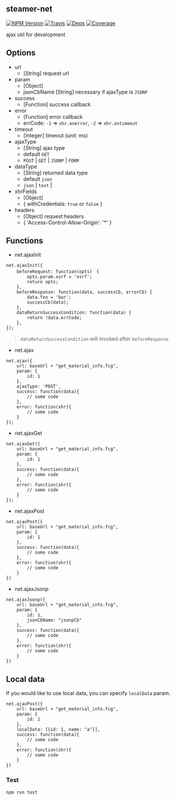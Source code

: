 ## steamer-net
[![NPM Version](https://img.shields.io/npm/v/steamer-net.svg?style=flat)](https://www.npmjs.com/package/steamer-net)
[![Travis](https://img.shields.io/travis/steamerjs/steamer-net.svg)](https://travis-ci.org/steamerjs/steamer-net)
[![Deps](https://david-dm.org/steamerjs/steamer-net.svg)](https://david-dm.org/steamerjs/steamer-net)
[![Coverage](https://img.shields.io/coveralls/steamerjs/steamer-net.svg)](https://coveralls.io/github/steamerjs/steamer-net)

ajax util for development

## Options
* url
	- [String] request url
* param
	- [Object]
	- jsonCbName [String] necessary if ajaxType is `JSONP`
* success
	- [Function] success callback
* error
	- [Function] error callback
    - errCode: `-1` => `xhr.onerror`, `-2` => `xhr.ontimeout`
* timeout
    - [Integer] timeout (unit: ms)
* ajaxType
	- [String] ajax type
    - default `GET`
	- `POST` | `GET` | `JSONP` | `FORM`
* dataType
    - [String] returned data type
    - default `json`
    - `json` | `text` |
* xhrFields
    - [Object]
    - {
        withCredentials: `true` or `false`
    }
* headers
    - [Object] request headers
    - {
        'Access-Control-Allow-Origin': '*'
    }


## Functions
* net.ajaxInit
```
net.ajaxInit({
    beforeRequest: function(opts)　{
        opts.param.xsrf = 'xsrf';
        return opts;
    },
    beforeResponse: function(data, successCb, errorCb) {
        data.foo = 'bar';
        successCb(data);
    },
    dataReturnSuccessCondition: function(data) {
        return !data.errCode;
    },
});
```
> `dataReturnSuccessCondition` will invoked after `beforeResponse`

* net.ajax
```
net.ajax({
    url: baseUrl + "get_material_info.fcg",
    param: {
    	id: 1
    },
    ajaxType: 'POST',
    success: function(data){
       	// some code
    },
    error: function(xhr){
    	// some code
    }
});
```

* net.ajaxGet
```
net.ajaxGet({
    url: baseUrl + "get_material_info.fcg",
    param: {
    	id: 1
    },
    success: function(data){
       	// some code
    },
    error: function(xhr){
    	// some code
    }
});
```

* net.ajaxPost
```
net.ajaxPost({
    url: baseUrl + "get_material_info.fcg",
    param: {
    	id: 1
    },
    success: function(data){
       	// some code
    },
    error: function(xhr){
    	// some code
    }
})
```
* net.ajaxJsonp
```
net.ajaxJsonp({
    url: baseUrl + "get_material_info.fcg",
    param: {
    	id: 1,
    	jsonCbName: "jsonpCb"
    },
    success: function(data){
       	// some code
    },
    error: function(xhr){
    	// some code
    }
})
```

## Local data
If you would like to use local data, you can specify `localData` param.

```
net.ajaxPost({
    url: baseUrl + "get_material_info.fcg",
    param: {
        id: 1
    },
    localData: [{id: 1, name: "a"}],
    success: function(data){
        // some code
    },
    error: function(xhr){
        // some code
    }
})
```

### Test
```
npm run test
````
